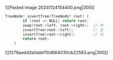 
![[Pasted image 20241124154400.png|300]]

```cpp
TreeNode* invertTree(TreeNode* root) {
        if (root == NULL) return root;
        swap(root->left, root->right);  // 中
        invertTree(root->left);         // 左
        invertTree(root->right);        // 右
        return root;
    }
```

![[f276aedd3a1dabf10d664030cb22583.png|300]]